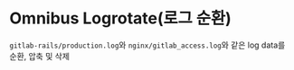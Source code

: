 # Omnibus Logrotate(로그 순환)

`gitlab-rails/production.log`와 `nginx/gitlab_access.log`와 같은 log data를 순환, 압축 및 삭제

